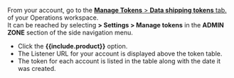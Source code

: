 From your account, go to the <a href="https://app.logz.io/#/dashboard/settings/manage-tokens/data-shipping" target ="_blank"> **Manage Tokens** > **Data shipping tokens** tab.</a> of your Operations workspace. <br> It can be reached by selecting **<i class="li li-gear"></i> > Settings > Manage tokens** in the **ADMIN ZONE** section of the side navigation menu. 

+ Click the **{{include.product}}** option.
+ The Listener URL for your account is displayed above the token table.
+ The token for each account is listed in the table along with the date it was created.  
